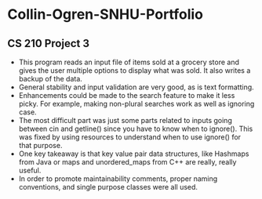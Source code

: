 # Collin-Ogren-SNHU-Portfolio
## CS 210 Project 3
- This program reads an input file of items sold at a grocery store and gives the user multiple options to display what was sold. It also writes a backup of the data.
- General stability and input validation are very good, as is text formatting.
- Enhancements could be made to the search feature to make it less picky. For example, making non-plural searches work as well as ignoring case.
- The most difficult part was just some parts related to inputs going between cin and getline() since you have to know when to ignore(). This was fixed by using resources to understand when to use ignore() for that purpose.
- One key takeaway is that key value pair data structures, like Hashmaps from Java or maps and unordered_maps from C++ are really, really useful.
- In order to promote maintainability comments, proper naming conventions, and single purpose classes were all used.
